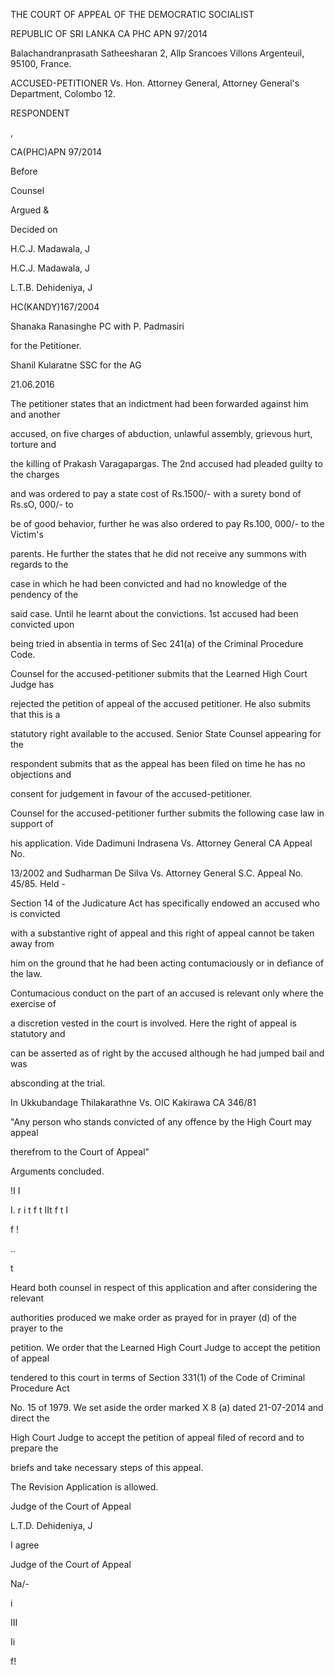 THE COURT OF APPEAL OF THE DEMOCRATIC SOCIALIST

REPUBLIC OF SRI LANKA CA PHC APN 97/2014

Balachandranprasath Satheesharan 2, Allp Srancoes Villons Argenteuil, 95100, France.

ACCUSED-PETITIONER Vs. Hon. Attorney General, Attorney General's Department, Colombo 12.

RESPONDENT

,

CA(PHC)APN 97/2014

Before

Counsel

Argued &

Decided on

H.C.J. Madawala, J

H.C.J. Madawala, J

L.T.B. Dehideniya, J

HC(KANDY)167/2004

Shanaka Ranasinghe PC with P. Padmasiri

for the Petitioner.

Shanil Kularatne SSC for the AG

21.06.2016

The petitioner states that an indictment had been forwarded against him and another

accused, on five charges of abduction, unlawful assembly, grievous hurt, torture and

the killing of Prakash Varagapargas. The 2nd accused had pleaded guilty to the charges

and was ordered to pay a state cost of Rs.1500/- with a surety bond of Rs.sO, 000/- to

be of good behavior, further he was also ordered to pay Rs.100, 000/- to the Victim's

parents. He further the states that he did not receive any summons with regards to the

case in which he had been convicted and had no knowledge of the pendency of the

said case. Until he learnt about the convictions. 1st accused had been convicted upon

being tried in absentia in terms of Sec 241(a) of the Criminal Procedure Code.

Counsel for the accused-petitioner submits that the Learned High Court Judge has

rejected the petition of appeal of the accused petitioner. He also submits that this is a

statutory right available to the accused. Senior State Counsel appearing for the

respondent submits that as the appeal has been filed on time he has no objections and

consent for judgement in favour of the accused-petitioner.

Counsel for the accused-petitioner further submits the following case law in support of

his application. Vide Dadimuni Indrasena Vs. Attorney General CA Appeal No.

13/2002 and Sudharman De Silva Vs. Attorney General S.C. Appeal No. 45/85. Held -

Section 14 of the Judicature Act has specifically endowed an accused who is convicted

with a substantive right of appeal and this right of appeal cannot be taken away from

him on the ground that he had been acting contumaciously or in defiance of the law.

Contumacious conduct on the part of an accused is relevant only where the exercise of

a discretion vested in the court is involved. Here the right of appeal is statutory and

can be asserted as of right by the accused although he had jumped bail and was

absconding at the trial.

In Ukkubandage Thilakarathne Vs. OIC Kakirawa CA 346/81

"Any person who stands convicted of any offence by the High Court may appeal

therefrom to the Court of Appeal"

Arguments concluded.

!I I

I. r i t f t IIt f t I

f !

..

t

Heard both counsel in respect of this application and after considering the relevant

authorities produced we make order as prayed for in prayer (d) of the prayer to the

petition. We order that the Learned High Court Judge to accept the petition of appeal

tendered to this court in terms of Section 331(1) of the Code of Criminal Procedure Act

No. 15 of 1979. We set aside the order marked X 8 (a) dated 21-07-2014 and direct the

High Court Judge to accept the petition of appeal filed of record and to prepare the

briefs and take necessary steps of this appeal.

The Revision Application is allowed.

Judge of the Court of Appeal

L.T.D. Dehideniya, J

I agree

Judge of the Court of Appeal

Na/-

i

III

Ii

f!
